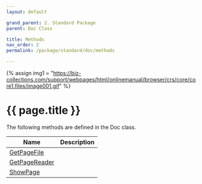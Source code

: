 ```yaml
---
layout: default

grand_parent: 2. Standard Package
parent: Doc Class

title: Methods
nav_order: 2
permalink: /package/standard/doc/methods

---
```

{% assign img1 = "https://biz-collections.com/support/webpages/html/onlinemanual/browser/crs/core/core1.files/image001.gif" %}


# {{ page.title }}

The following methods are defined in the Doc class.

|Name       |  Description |
|----------	|--------------|
|[GetPageFile](/package/standard/doc/methods/getpagefile)       | |
|[GetPageReader](/package/standard/doc/methods/getpagereader)       | |
|[ShowPage](/package/standard/doc/methods/showpage)       | |